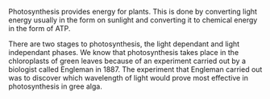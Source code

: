 Photosynthesis provides energy for plants. This is done by converting light energy usually in the form on sunlight and converting it to chemical energy in the form of ATP.

There are two stages to photosynthesis, the light dependant and light independant phases. We know that photosynthesis takes place in the chloroplasts of green leaves because 
of an experiment carried out by a biologist called Engleman in 1887. The experiment that Engleman carried out was to discover which wavelength of light would prove most 
effective in photosynthesis in gree alga. 
